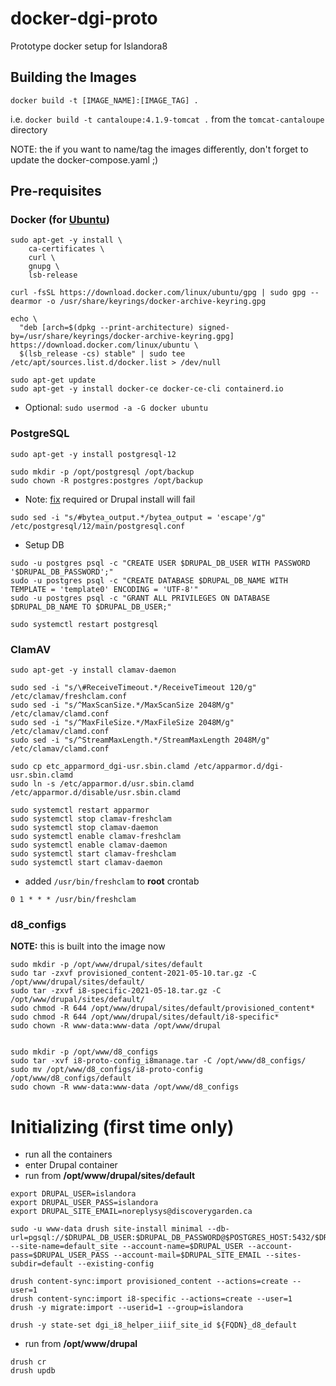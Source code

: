 # docker-dgi-proto
Prototype docker setup for Islandora8

## Building the Images
```
docker build -t [IMAGE_NAME]:[IMAGE_TAG] .
```

i.e. `docker build -t cantaloupe:4.1.9-tomcat .` from the `tomcat-cantaloupe` directory

NOTE: the if you want to name/tag the images differently, don't forget to update the docker-compose.yaml ;)


## Pre-requisites

### Docker (for [Ubuntu](https://docs.docker.com/engine/install/ubuntu/))
```
sudo apt-get -y install \
    ca-certificates \
    curl \
    gnupg \
    lsb-release

curl -fsSL https://download.docker.com/linux/ubuntu/gpg | sudo gpg --dearmor -o /usr/share/keyrings/docker-archive-keyring.gpg

echo \
  "deb [arch=$(dpkg --print-architecture) signed-by=/usr/share/keyrings/docker-archive-keyring.gpg] https://download.docker.com/linux/ubuntu \
  $(lsb_release -cs) stable" | sudo tee /etc/apt/sources.list.d/docker.list > /dev/null

sudo apt-get update
sudo apt-get -y install docker-ce docker-ce-cli containerd.io
```

- Optional: `sudo usermod -a -G docker ubuntu`


### PostgreSQL
```
sudo apt-get -y install postgresql-12 

sudo mkdir -p /opt/postgresql /opt/backup
sudo chown -R postgres:postgres /opt/backup
```

- Note: [fix](https://www.drupal.org/project/drupal/issues/2569365) required or Drupal install will fail
```
sudo sed -i "s/#bytea_output.*/bytea_output = 'escape'/g" /etc/postgresql/12/main/postgresql.conf
```

- Setup DB
```
sudo -u postgres psql -c "CREATE USER $DRUPAL_DB_USER WITH PASSWORD '$DRUPAL_DB_PASSWORD';"
sudo -u postgres psql -c "CREATE DATABASE $DRUPAL_DB_NAME WITH TEMPLATE = 'template0' ENCODING = 'UTF-8'"
sudo -u postgres psql -c "GRANT ALL PRIVILEGES ON DATABASE $DRUPAL_DB_NAME TO $DRUPAL_DB_USER;"

sudo systemctl restart postgresql
```

### ClamAV
```
sudo apt-get -y install clamav-daemon

sudo sed -i "s/\#ReceiveTimeout.*/ReceiveTimeout 120/g" /etc/clamav/freshclam.conf
sudo sed -i "s/^MaxScanSize.*/MaxScanSize 2048M/g" /etc/clamav/clamd.conf
sudo sed -i "s/^MaxFileSize.*/MaxFileSize 2048M/g" /etc/clamav/clamd.conf
sudo sed -i "s/^StreamMaxLength.*/StreamMaxLength 2048M/g" /etc/clamav/clamd.conf

sudo cp etc_apparmord_dgi-usr.sbin.clamd /etc/apparmor.d/dgi-usr.sbin.clamd
sudo ln -s /etc/apparmor.d/usr.sbin.clamd /etc/apparmor.d/disable/usr.sbin.clamd

sudo systemctl restart apparmor
sudo systemctl stop clamav-freshclam
sudo systemctl stop clamav-daemon
sudo systemctl enable clamav-freshclam
sudo systemctl enable clamav-daemon
sudo systemctl start clamav-freshclam
sudo systemctl start clamav-daemon
```

- added `/usr/bin/freshclam` to **root** crontab
```
0 1 * * * /usr/bin/freshclam
```


### d8_configs
**NOTE:** this is built into the image now
```
sudo mkdir -p /opt/www/drupal/sites/default
sudo tar -zxvf provisioned_content-2021-05-10.tar.gz -C /opt/www/drupal/sites/default/
sudo tar -zxvf i8-specific-2021-05-18.tar.gz -C /opt/www/drupal/sites/default/
sudo chmod -R 644 /opt/www/drupal/sites/default/provisioned_content*
sudo chmod -R 644 /opt/www/drupal/sites/default/i8-specific*
sudo chown -R www-data:www-data /opt/www/drupal


sudo mkdir -p /opt/www/d8_configs
sudo tar -xvf i8-proto-config_i8manage.tar -C /opt/www/d8_configs/
sudo mv /opt/www/d8_configs/i8-proto-config /opt/www/d8_configs/default
sudo chown -R www-data:www-data /opt/www/d8_configs
```


# Initializing (first time only)
- run all the containers
- enter Drupal container
- run from **/opt/www/drupal/sites/default**
```
export DRUPAL_USER=islandora
export DRUPAL_USER_PASS=islandora
export DRUPAL_SITE_EMAIL=noreplysys@discoverygarden.ca

sudo -u www-data drush site-install minimal --db-url=pgsql://$DRUPAL_DB_USER:$DRUPAL_DB_PASSWORD@$POSTGRES_HOST:5432/$DRUPAL_DB_NAME --site-name=default_site --account-name=$DRUPAL_USER --account-pass=$DRUPAL_USER_PASS --account-mail=$DRUPAL_SITE_EMAIL --sites-subdir=default --existing-config

drush content-sync:import provisioned_content --actions=create --user=1
drush content-sync:import i8-specific --actions=create --user=1
drush -y migrate:import --userid=1 --group=islandora

drush -y state-set dgi_i8_helper_iiif_site_id ${FQDN}_d8_default
```

- run from **/opt/www/drupal**
```
drush cr
drush updb
```
